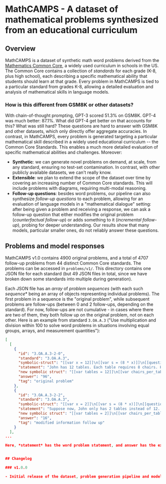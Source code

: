 # MathCAMPS - A dataset of mathematical problems synthesized from an educational curriculum

## Overview 

MathCAMPS is a dataset of synthetic math word problems derived from the [Mathematics Common Core](https://www.thecorestandards.org/Math/), a widely used curriculum in schools in the US. The Common Core contains a collection of *standards* for each grade (K-8, plus high school), each describing a specific mathematical ability that students should learn at that grade. Every problem in MathCAMPS is tied to a particular standard from grades K-8, allowing a detailed evaluation and analysis of mathematical skills in language models.

### How is this different from GSM8K or other datasets?

With chain-of-thought prompting, GPT-3 scored 51.3% on GSM8K. GPT-4 was much better: 87.1%. What did GPT-4 get better on that accounts for this? What was still hard? These questions are hard to answer with GSM8K and other datasets, which only directly offer aggregate accuracies. In contrast, in MathCAMPS, every problem is generated targeting a particular mathematical skill described in a widely used educational curriculum -- the Common Core Standards. This enables a much more detailed evaluation of specific mathematical abilities and challenges. Moreover:

* **Synthetic**: we can generate novel problems on demand, at scale, from any standard, ensuring no test-set contamination. In contrast, with other publicly available datasets, we can't really know.
* **Extensible**: we plan to extend the scope of the dataset over time by covering an increasing number of Common Core standards. This will include problems with diagrams, requiring multi-modal reasoning.
* **Follow-up questions**: besides word problems, our pipeline can also synthesize *follow-up questions* to each problem, allowing for an evaluation of language models in a "mathematical dialogue" setting: after being given a problem and receiving a response, we can ask a follow-up question that either modifies the original problem (*counterfactual follow-up*) or adds something to it (*incremental follow-up*), probing for deeper understanding. Our results show that many models, particular smaller ones, do not reliably answer these questions.

## Problems and model responses

MathCAMPS v1.0 contains 4900 original problems, and a total of 4707 follow-up problems from 44 distinct Common Core standards. The problems can be accessed in `problems/v1/`. This directory contains one JSON file for each standard (but 49 JSON files in total, since we have broken down some standards into multiple during generation).

Each JSON file has an *array* of *problem sequences* (with each such *sequence** being an array of objects representing individual problems). The first problem in a sequence is the "original problem", while subsequent problems are follow-ups (between 0 and 2 follow-ups, depending on the standard). For now, follow-ups are not cumulative - in cases where there are two of them, they both follow up on the original problem, not on each other. Here is an example from standard `3.OA.A.3` ("Use multiplication and division within 100 to solve word problems in situations involving equal groups, arrays, and measurement quantities"):

``` json
[
  [
    {
      "id": "3.OA.A.3-2-0",
      "standard": "3.OA.A.3",
      "symbolic-struct": "[[var x = 12]]\n[[var s = (8 * x)]]\n[[question f = ['s']]]\ntheme: Chair",
      "statement": "John has 12 tables. Each table requires 8 chairs. How many chairs does John need to accommodate all the tables?",
      "new symbolic struct": "[[var tables = 12]]\n[[var chairs_per_table = 8]]\n[[var total_chairs = tables * chairs_per_table]]\n[[question result = ['total_chairs']]]",
      "answer": "96",
      "tag": "original problem"
    },
    {
      "id": "3.OA.A.3-2-2",
      "standard": "3.OA.A.3",
      "symbolic-struct": "[[var x = 2]]\n[[var s = (8 * x)]]\n[[question f = ['s']]]\ntheme: Chair",
      "statement": "Suppose now, John only has 2 tables instead of 12. Using the same number of chairs per table, how many chairs would John need now to accommodate these tables?",
      "new symbolic struct": "[[var tables = 2]]\n[[var chairs_per_table = 8]]\n[[var total_chairs = tables * chairs_per_table]]\n[[question result = ['total_chairs']]]",
      "answer": "16",
      "tag": "modified information follow up"
    }
  ],
...

Here, *statement* has the word problem statement, and answer has the expected answer. The symbolic structure is what was sampled from our grammar encoding Common Core standards.


## Changelog

### v1.0.0

- Initial release of the dataset, problem generation pipeline and model outputs
